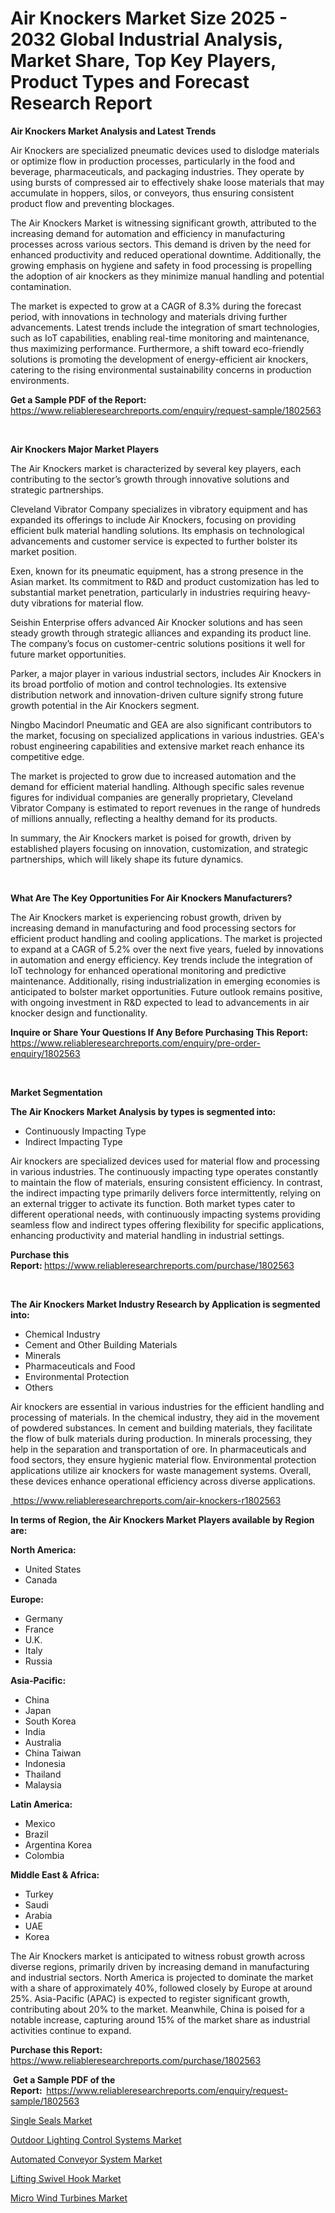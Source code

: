 <p><h1>Air Knockers Market Size 2025 - 2032 Global Industrial Analysis, Market Share, Top Key Players, Product Types and Forecast Research Report</h1></p><p><strong>Air Knockers Market Analysis and Latest Trends</strong></p>
<p><p>Air Knockers are specialized pneumatic devices used to dislodge materials or optimize flow in production processes, particularly in the food and beverage, pharmaceuticals, and packaging industries. They operate by using bursts of compressed air to effectively shake loose materials that may accumulate in hoppers, silos, or conveyors, thus ensuring consistent product flow and preventing blockages.</p><p>The Air Knockers Market is witnessing significant growth, attributed to the increasing demand for automation and efficiency in manufacturing processes across various sectors. This demand is driven by the need for enhanced productivity and reduced operational downtime. Additionally, the growing emphasis on hygiene and safety in food processing is propelling the adoption of air knockers as they minimize manual handling and potential contamination.</p><p>The market is expected to grow at a CAGR of 8.3% during the forecast period, with innovations in technology and materials driving further advancements. Latest trends include the integration of smart technologies, such as IoT capabilities, enabling real-time monitoring and maintenance, thus maximizing performance. Furthermore, a shift toward eco-friendly solutions is promoting the development of energy-efficient air knockers, catering to the rising environmental sustainability concerns in production environments.</p></p>
<p><strong>Get a Sample PDF of the Report:&nbsp;</strong> <a href="https://www.reliableresearchreports.com/enquiry/request-sample/1802563?utm_campaign=32&utm_medium=2&utm_source=Github&utm_content=ia&utm_term=10042025&utm_id=air-knockers">https://www.reliableresearchreports.com/enquiry/request-sample/1802563</a></p>
<p>&nbsp;</p>
<p><strong>Air Knockers Major Market Players</strong></p>
<p><p>The Air Knockers market is characterized by several key players, each contributing to the sector’s growth through innovative solutions and strategic partnerships. </p><p>Cleveland Vibrator Company specializes in vibratory equipment and has expanded its offerings to include Air Knockers, focusing on providing efficient bulk material handling solutions. Its emphasis on technological advancements and customer service is expected to further bolster its market position.</p><p>Exen, known for its pneumatic equipment, has a strong presence in the Asian market. Its commitment to R&D and product customization has led to substantial market penetration, particularly in industries requiring heavy-duty vibrations for material flow.</p><p>Seishin Enterprise offers advanced Air Knocker solutions and has seen steady growth through strategic alliances and expanding its product line. The company’s focus on customer-centric solutions positions it well for future market opportunities.</p><p>Parker, a major player in various industrial sectors, includes Air Knockers in its broad portfolio of motion and control technologies. Its extensive distribution network and innovation-driven culture signify strong future growth potential in the Air Knockers segment.</p><p>Ningbo Macindorl Pneumatic and GEA are also significant contributors to the market, focusing on specialized applications in various industries. GEA's robust engineering capabilities and extensive market reach enhance its competitive edge.</p><p>The market is projected to grow due to increased automation and the demand for efficient material handling. Although specific sales revenue figures for individual companies are generally proprietary, Cleveland Vibrator Company is estimated to report revenues in the range of hundreds of millions annually, reflecting a healthy demand for its products.</p><p>In summary, the Air Knockers market is poised for growth, driven by established players focusing on innovation, customization, and strategic partnerships, which will likely shape its future dynamics.</p></p>
<p>&nbsp;</p>
<p><strong>What Are The Key Opportunities For Air Knockers Manufacturers?</strong></p>
<p><p>The Air Knockers market is experiencing robust growth, driven by increasing demand in manufacturing and food processing sectors for efficient product handling and cooling applications. The market is projected to expand at a CAGR of 5.2% over the next five years, fueled by innovations in automation and energy efficiency. Key trends include the integration of IoT technology for enhanced operational monitoring and predictive maintenance. Additionally, rising industrialization in emerging economies is anticipated to bolster market opportunities. Future outlook remains positive, with ongoing investment in R&D expected to lead to advancements in air knocker design and functionality.</p></p>
<p><strong>Inquire or Share Your Questions If Any Before Purchasing This Report:</strong> <a href="https://www.reliableresearchreports.com/enquiry/pre-order-enquiry/1802563?utm_campaign=32&utm_medium=2&utm_source=Github&utm_content=ia&utm_term=10042025&utm_id=air-knockers">https://www.reliableresearchreports.com/enquiry/pre-order-enquiry/1802563</a></p>
<p>&nbsp;</p>
<p><strong>Market Segmentation</strong></p>
<p><strong>The Air Knockers Market Analysis by types is segmented into:</strong></p>
<p><ul><li>Continuously Impacting Type</li><li>Indirect Impacting Type</li></ul></p>
<p><p>Air knockers are specialized devices used for material flow and processing in various industries. The continuously impacting type operates constantly to maintain the flow of materials, ensuring consistent efficiency. In contrast, the indirect impacting type primarily delivers force intermittently, relying on an external trigger to activate its function. Both market types cater to different operational needs, with continuously impacting systems providing seamless flow and indirect types offering flexibility for specific applications, enhancing productivity and material handling in industrial settings.</p></p>
<p><strong>Purchase this Report:&nbsp;</strong><a href="https://www.reliableresearchreports.com/purchase/1802563?utm_campaign=32&utm_medium=2&utm_source=Github&utm_content=ia&utm_term=10042025&utm_id=air-knockers">https://www.reliableresearchreports.com/purchase/1802563</a></p>
<p>&nbsp;</p>
<p><strong>The Air Knockers Market Industry Research by Application is segmented into:</strong></p>
<p><ul><li>Chemical Industry</li><li>Cement and Other Building Materials</li><li>Minerals</li><li>Pharmaceuticals and Food</li><li>Environmental Protection</li><li>Others</li></ul></p>
<p><p>Air knockers are essential in various industries for the efficient handling and processing of materials. In the chemical industry, they aid in the movement of powdered substances. In cement and building materials, they facilitate the flow of bulk materials during production. In minerals processing, they help in the separation and transportation of ore. In pharmaceuticals and food sectors, they ensure hygienic material flow. Environmental protection applications utilize air knockers for waste management systems. Overall, these devices enhance operational efficiency across diverse applications.</p></p>
<p><a href="https://www.reliableresearchreports.com/air-knockers-r1802563?utm_campaign=32&utm_medium=2&utm_source=Github&utm_content=ia&utm_term=10042025&utm_id=air-knockers">&nbsp;https://www.reliableresearchreports.com/air-knockers-r1802563</a></p>
<p><strong>In terms of Region, the Air Knockers Market Players available by Region are:</strong></p>
<p>
    <p> <strong> North America: </strong>
        <ul>
            <li>United States</li>
            <li>Canada</li>
        </ul>
        </p> 
    <p> <strong> Europe: </strong>
        <ul>
            <li>Germany</li>
            <li>France</li>
            <li>U.K.</li>
            <li>Italy</li>
            <li>Russia</li>
        </ul>
        </p> 
    <p> <strong> Asia-Pacific: </strong>
        <ul>
            <li>China</li>
            <li>Japan</li>
            <li>South Korea</li>
            <li>India</li>
            <li>Australia</li>
            <li>China Taiwan</li>
            <li>Indonesia</li>
            <li>Thailand</li>
            <li>Malaysia</li>
        </ul>
        </p> 
    <p> <strong> Latin America: </strong>
        <ul>
            <li>Mexico</li>
            <li>Brazil</li>
            <li>Argentina Korea</li>
            <li>Colombia</li>
        </ul>
        </p> 
    <p> <strong> Middle East & Africa: </strong>
        <ul>
            <li>Turkey</li>
            <li>Saudi</li>
            <li>Arabia</li>
            <li>UAE</li>
            <li>Korea</li>
        </ul>
    </p>
    </p>
<p><p>The Air Knockers market is anticipated to witness robust growth across diverse regions, primarily driven by increasing demand in manufacturing and industrial sectors. North America is projected to dominate the market with a share of approximately 40%, followed closely by Europe at around 25%. Asia-Pacific (APAC) is expected to register significant growth, contributing about 20% to the market. Meanwhile, China is poised for a notable increase, capturing around 15% of the market share as industrial activities continue to expand.</p></p>
<p><strong>Purchase this Report: </strong><a href="https://www.reliableresearchreports.com/purchase/1802563?utm_campaign=32&utm_medium=2&utm_source=Github&utm_content=ia&utm_term=10042025&utm_id=air-knockers">https://www.reliableresearchreports.com/purchase/1802563</a></p>
<p>&nbsp;<strong>Get a Sample PDF of the Report:&nbsp;&nbsp;</strong><a href="https://www.reliableresearchreports.com/enquiry/request-sample/1802563?utm_campaign=32&utm_medium=2&utm_source=Github&utm_content=ia&utm_term=10042025&utm_id=air-knockers">https://www.reliableresearchreports.com/enquiry/request-sample/1802563</a></p>
<p><strong></strong></p>
<p><p><a href="https://github.com/winjelequegt/Market-Research-Report-List-1/blob/main/single-seals-market.md?utm_campaign=32&utm_medium=2&utm_source=Github&utm_content=ia&utm_term=10042025&utm_id=air-knockers">Single Seals Market</a></p><p><a href="https://github.com/fontshatintj/Market-Research-Report-List-1/blob/main/outdoor-lighting-control-systems-market.md?utm_campaign=32&utm_medium=2&utm_source=Github&utm_content=ia&utm_term=10042025&utm_id=air-knockers">Outdoor Lighting Control Systems Market</a></p><p><a href="https://github.com/kleyderoomes/Market-Research-Report-List-1/blob/main/automated-conveyor-system-market.md?utm_campaign=32&utm_medium=2&utm_source=Github&utm_content=ia&utm_term=10042025&utm_id=air-knockers">Automated Conveyor System Market</a></p><p><a href="https://github.com/bredevasil2q/Market-Research-Report-List-1/blob/main/lifting-swivel-hook-market.md?utm_campaign=32&utm_medium=2&utm_source=Github&utm_content=ia&utm_term=10042025&utm_id=air-knockers">Lifting Swivel Hook Market</a></p><p><a href="https://github.com/etapaqanee/Market-Research-Report-List-1/blob/main/micro-wind-turbines-market.md?utm_campaign=32&utm_medium=2&utm_source=Github&utm_content=ia&utm_term=10042025&utm_id=air-knockers">Micro Wind Turbines Market</a></p></p>